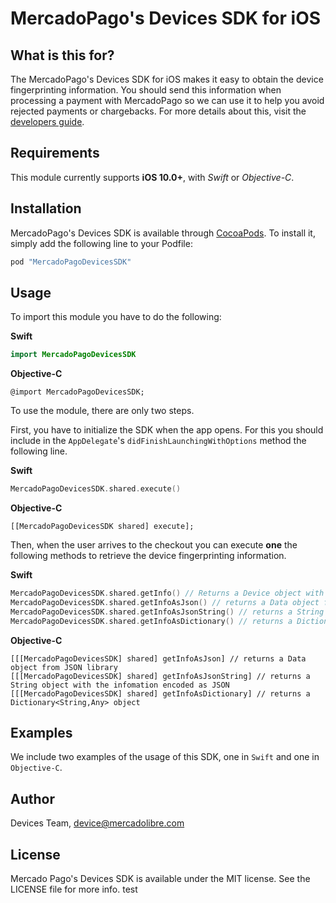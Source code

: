 # MercadoPago's Devices SDK for iOS

## What is this for?

The MercadoPago's Devices SDK for iOS makes it easy to obtain the device fingerprinting information.
You should send this information when processing a payment with MercadoPago so we can use it to help you avoid rejected payments or chargebacks.
For more details about this, visit the [developers guide](https://developers.mercadopago.com). 

## Requirements

This module currently supports **iOS 10.0+**, with _Swift_ or _Objective-C_.

## Installation

MercadoPago's Devices SDK is available through [CocoaPods](http://cocoapods.org). To install
it, simply add the following line to your Podfile:

```ruby
pod "MercadoPagoDevicesSDK"
```

## Usage

To import this module you have to do the following:

**Swift**
```swift
import MercadoPagoDevicesSDK
```

**Objective-C**
```smalltalk
@import MercadoPagoDevicesSDK;
```

To use the module, there are only two steps.

First, you have to initialize the SDK when the app opens.
For this you should include in the `AppDelegate`'s `didFinishLaunchingWithOptions` method the following line.

**Swift**
```swift
MercadoPagoDevicesSDK.shared.execute()
```

**Objective-C**
```smalltalk
[[MercadoPagoDevicesSDK shared] execute];
```

Then, when the user arrives to the checkout you can execute **one** the following methods to retrieve the device fingerprinting information.

**Swift**
```swift
MercadoPagoDevicesSDK.shared.getInfo() // Returns a Device object with the info, this class is a Codable class
MercadoPagoDevicesSDK.shared.getInfoAsJson() // returns a Data object from JSON library
MercadoPagoDevicesSDK.shared.getInfoAsJsonString() // returns a String object with the infomation encoded as JSON
MercadoPagoDevicesSDK.shared.getInfoAsDictionary() // returns a Dictionary<String,Any> object
```

**Objective-C**
```smalltalk
[[[MercadoPagoDevicesSDK] shared] getInfoAsJson] // returns a Data object from JSON library
[[[MercadoPagoDevicesSDK] shared] getInfoAsJsonString] // returns a String object with the infomation encoded as JSON
[[[MercadoPagoDevicesSDK] shared] getInfoAsDictionary] // returns a Dictionary<String,Any> object
```

## Examples

We include two examples of the usage of this SDK, one in `Swift` and one in `Objective-C`.

## Author

Devices Team, device@mercadolibre.com

## License

Mercado Pago's Devices SDK is available under the MIT license. See the LICENSE file for more info.
test
